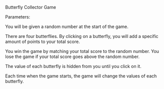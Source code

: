 Butterfly Collector Game

Parameters:

You will be given a random number at the start of the game. 

There are four butterflies. By clicking on a butterfly, you will add a specific amount of points to your total score. 

You win the game by matching your total score to the random number. You lose the game if your total score goes above the random number. 

The value of each butterfly is hidden from you until you click on it. 

Each time when the game starts, the game will change the values of each butterfly.
